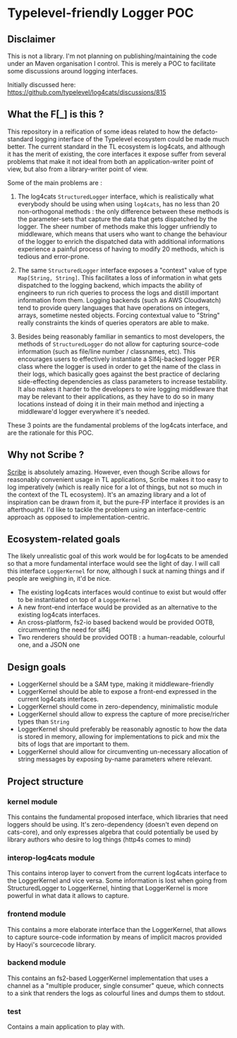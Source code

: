 # Typelevel-friendly Logger POC

## Disclaimer

This is not a library. I'm not planning on publishing/maintaining the code under an Maven organisation I control. This is merely a POC to facilitate some discussions around logging interfaces.

Initially discussed here: https://github.com/typelevel/log4cats/discussions/815

## What the F[_] is this ?

This repository in a reification of some ideas related to how the defacto-standard logging interface of the Typelevel ecosystem could be made much better. The current standard in the TL ecosystem is log4cats, and although it has the merit of existing, the core interfaces it expose suffer from several problems that make it not ideal from both an application-writer point of view, but also from a library-writer point of view.

Some of the main problems are :

1. The log4cats `StructuredLogger` interface, which is realistically what everybody should be using when using `log4cats`, has no less than 20 non-orthogonal methods : the only difference between these methods is the parameter-sets that capture the data that gets dispatched by the logger. The sheer number of methods make this logger unfriendly to middleware, which means that users who want to change the behaviour of the logger to enrich the dispatched data with additional informations experience a painful process of having to modify 20 methods, which is tedious and error-prone.

2. The same `StructuredLogger` interface exposes a "context" value of type `Map[String, String]`. This facilitates a loss of information in what gets dispatched to the logging backend, which impacts the ability of engineers to run rich queries to process the logs and distill important information from them. Logging backends (such as AWS Cloudwatch) tend to provide query languages that have operations on integers, arrays, sometime nested objects. Forcing contextual value to "String" really constraints the kinds of queries operators are able to make.

3. Besides being reasonably familiar in semantics to most developers, the methods of `StructuredLogger` do not allow for capturing source-code information (such as file/line number / classnames, etc). This encourages users to effectively instantiate a Slf4j-backed logger PER class where the logger is used in order to get the name of the class in their logs, which basically goes against the best practice of declaring side-effecting dependencies as class parameters to increase testability. It also makes it harder to the developers to wire logging middleware that may be relevant to their applications, as they have to do so in many locations instead of doing it in their main method and injecting a middleware'd logger everywhere it's needed.

These 3 points are the fundamental problems of the log4cats interface, and are the rationale for this POC.

## Why not Scribe ?

[Scribe](https://github.com/outr/scribe) is absolutely amazing. However, even though Scribe allows for reasonably convenient usage in TL applications, Scribe makes it too easy to log imperatively (which is really nice for a lot of things, but not so much in the context of the TL ecosystem). It's an amazing library and a lot of inspiration can be drawn from it, but the pure-FP interface it provides is an afterthought. I'd like to tackle the problem using an interface-centric approach as opposed to implementation-centric.

## Ecosystem-related goals

The likely unrealistic goal of this work would be for log4cats to be amended so that a more fundamental interface would see the light of day. I will call this interface `LoggerKernel` for now, although I suck at naming things and if people are weighing in, it'd be nice.

* The existing log4cats interfaces would continue to exist but would offer to be instantiated on top of a `LoggerKernel`
* A new front-end interface would be provided as an alternative to the existing log4cats interfaces.
* An cross-platform, fs2-io based backend would be provided OOTB, circumventing the need for slf4j
* Two renderers should be provided OOTB : a human-readable, colourful one, and a JSON one

## Design goals

* LoggerKernel should be a SAM type, making it middleware-friendly
* LoggerKernel should be able to expose a front-end expressed in the current log4cats interfaces.
* LoggerKernel should come in zero-dependency, minimalistic module
* LoggerKernel should allow to express the capture of more precise/richer types than `String`
* LoggerKernel should preferably be reasonably agnostic to how the data is stored in memory, allowing for implementations to pick and mix the bits of logs that are important to them.
* LoggerKernel should allow for circumventing un-necessary allocation of string messages by exposing by-name parameters where relevant.

## Project structure

### kernel module

This contains the fundamental proposed interface, which libraries that need loggers should be using. It's zero-dependency (doesn't even depend on cats-core), and only expresses algebra that could potentially be used by library authors who desire to log things (http4s comes to mind)

### interop-log4cats module

This contains interop layer to convert from the current log4cats interface to the LoggerKernel and vice versa. Some information is lost when going
from StructuredLogger to LoggerKernel, hinting that LoggerKernel is more powerful in what data it allows to capture.

### frontend module

This contains a more elaborate interface than the LoggerKernel, that allows to capture source-code information by means of implicit macros provided
by Haoyi's sourcecode library.

### backend module

This contains an fs2-based LoggerKernel implementation that uses a channel as a "multiple producer, single consumer" queue, which connects to a
sink that renders the logs as colourful lines and dumps them to stdout.

### test

Contains a main application to play with.
